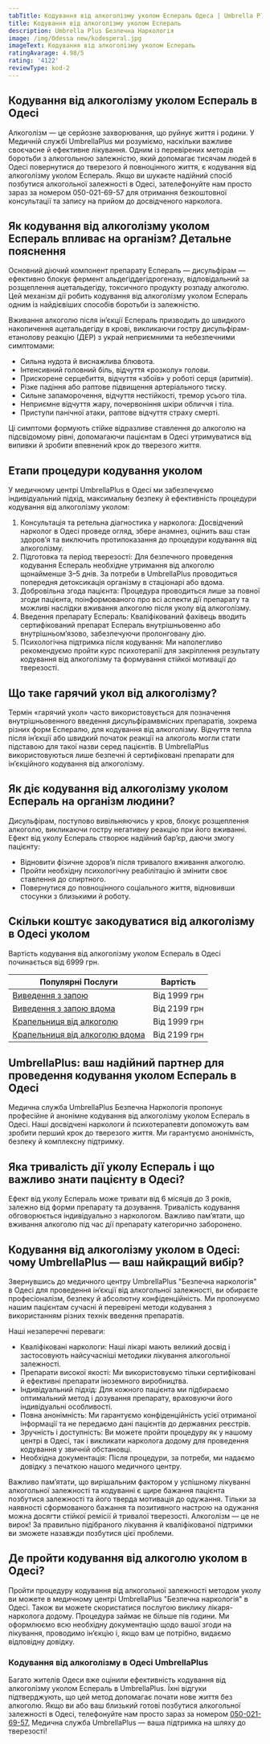 ```yaml
---
tabTitle: Кодування від алкоголізму уколом Еспераль Одеса | Umbrella Plus | Від 6999 грн
title: Кодування від алкоголізму уколом Еспераль
description: Umbrella Plus Безпечна Наркологія
image: /img/Odessa new/kodesperal.jpg
imageText: Кодування від алкоголізму уколом Еспераль
ratingAvarage: 4.98/5
rating: '4122'
reviewType: kod-2
---
```


## Кодування від алкоголізму уколом Еспераль в Одесі

Алкоголізм — це серйозне захворювання, що руйнує життя і родини. У Медичній службі UmbrellaPlus ми розуміємо, наскільки важливе своєчасне й ефективне лікування. Одним із перевірених методів боротьби з алкогольною залежністю, який допомагає тисячам людей в Одесі повернутися до тверезого й повноцінного життя, є кодування від алкоголізму уколом Еспераль. Якщо ви шукаєте надійний спосіб позбутися алкогольної залежності в Одесі, зателефонуйте нам просто зараз за номером 050-021-69-57 для отримання безкоштовної консультації та запису на прийом до досвідченого нарколога.

## Як кодування від алкоголізму уколом Еспераль впливає на організм? Детальне пояснення

Основний діючий компонент препарату Еспераль — дисульфірам — ефективно блокує фермент альдегіддегідрогеназу, відповідальний за розщеплення ацетальдегіду, токсичного продукту розпаду алкоголю. Цей механізм дії робить кодування від алкоголізму уколом Еспераль одним із найдієвіших способів боротьби із залежністю.

Вживання алкоголю після ін’єкції Еспераль призводить до швидкого накопичення ацетальдегіду в крові, викликаючи гостру дисульфірам-етанолову реакцію (ДЕР) з украй неприємними та небезпечними симптомами:

* Сильна нудота й виснажлива блювота.
* Інтенсивний головний біль, відчуття «розколу» голови.
* Прискорене серцебиття, відчуття «збоїв» у роботі серця (аритмія).
* Різке падіння або раптове підвищення артеріального тиску.
* Сильне запаморочення, відчуття нестійкості, тремор усього тіла.
* Неприємне відчуття жару, почервоніння шкіри обличчя і тіла.
* Приступи панічної атаки, раптове відчуття страху смерті.

Ці симптоми формують стійке відразливе ставлення до алкоголю на підсвідомому рівні, допомагаючи пацієнтам в Одесі утримуватися від випивки й зробити впевнений крок до тверезого життя.

## Етапи процедури кодування уколом

У медичному центрі UmbrellaPlus в Одесі ми забезпечуємо індивідуальний підхід, максимальну безпеку й ефективність процедури кодування від алкоголізму уколом:

1. Консультація та ретельна діагностика у нарколога: Досвідчений нарколог в Одесі проведе огляд, збере анамнез, оцінить ваш стан здоров’я та виключить протипоказання до процедури кодування від алкоголізму.
2. Підготовка та період тверезості: Для безпечного проведення кодування Еспераль необхідне утримання від алкоголю щонайменше 3–5 днів. За потреби в UmbrellaPlus проводиться попередня детоксикація організму в стаціонарі або вдома.
3. Добровільна згода пацієнта: Процедура проводиться лише за повної згоди пацієнта, поінформованого про всі аспекти дії препарату та можливі наслідки вживання алкоголю після уколу від алкоголізму.
4. Введення препарату Еспераль: Кваліфікований фахівець вводить сертифікований препарат Еспераль внутрішньовенно або внутрішньом’язово, забезпечуючи пролонговану дію.
5. Психологічна підтримка після кодування: Ми наполегливо рекомендуємо пройти курс психотерапії для закріплення результату кодування від алкоголізму та формування стійкої мотивації до тверезості.

## Що таке гарячий укол від алкоголізму?

Термін «гарячий укол» часто використовується для позначення внутрішньовенного введення дисульфірамвмісних препаратів, зокрема різних форм Еспералю, для кодування від алкоголізму. Відчуття тепла після ін’єкції або швидкий початок реакції на алкоголь могли стати підставою для такої назви серед пацієнтів. В UmbrellaPlus використовуються лише безпечні й сертифіковані препарати для ін’єкційного кодування від алкоголізму.

## Як діє кодування від алкоголізму уколом Еспераль на організм людини?

Дисульфірам, поступово вивільняючись у кров, блокує розщеплення алкоголю, викликаючи гостру негативну реакцію при його вживанні. Ефект від уколу Еспераль створює надійний бар’єр, даючи змогу пацієнту:

* Відновити фізичне здоров’я після тривалого вживання алкоголю.
* Пройти необхідну психологічну реабілітацію й змінити своє ставлення до спиртного.
* Повернутися до повноцінного соціального життя, відновивши стосунки з близькими й роботу.

## Скільки коштує закодуватися від алкоголізму в Одесі уколом

Вартість кодування від алкоголізму уколом Еспераль в Одесі починається від 6999 грн.

| Популярні Послуги                                                                                       | Вартість     |
| ------------------------------------------------------------------------------------------------------- | ------------ |
| [Виведення з запою](https://umbrella-plus.com.ua/uk/vivod-iz-zapoia-od-ua/)                             | Від 1999 грн |
| [Виведення з запою вдома](https://umbrella-plus.com.ua/uk/vivod-iz-zapoia-na-domy-od-ua/)               | Від 2199 грн |
| [Крапельниця від алкоголю](https://umbrella-plus.com.ua/uk/kapelnica-ot-alkogolia-od-ua/)               | Від 1999 грн |
| [Крапельниця від алкоголю вдома](https://umbrella-plus.com.ua/uk/kapelnica-ot-alkogolia-na-domu-od-ua/) | Від 2199 грн |

## UmbrellaPlus: ваш надійний партнер для проведення кодування уколом Еспераль в Одесі

Медична служба UmbrellaPlus Безпечна Наркологія пропонує професійне й анонімне кодування від алкоголізму уколом Еспераль в Одесі. Наші досвідчені наркологи й психотерапевти допоможуть вам зробити перший крок до тверезого життя. Ми гарантуємо анонімність, безпеку й комплексну підтримку.

## Яка тривалість дії уколу Еспераль і що важливо знати пацієнту в Одесі?

Ефект від уколу Еспераль може тривати від 6 місяців до 3 років, залежно від форми препарату та дозування. Тривалість кодування обговорюється індивідуально з наркологом. Важливо памʼятати, що вживання алкоголю під час дії препарату категорично заборонено.

## Кодування від алкоголізму уколом в Одесі: чому UmbrellaPlus — ваш найкращий вибір?

Звернувшись до медичного центру UmbrellaPlus "Безпечна наркологія" в Одесі для проведення інʼєкції від алкогольної залежності, ви обираєте професіоналізм, безпеку й абсолютну конфіденційність. Ми пропонуємо нашим пацієнтам сучасні й перевірені методи кодування з використанням різних технік введення препаратів.

Наші незаперечні переваги:

* Кваліфіковані наркологи: Наші лікарі мають великий досвід і застосовують найсучасніші методики лікування алкогольної залежності. 
* Препарати високої якості: Ми використовуємо тільки сертифіковані й ефективні препарати іноземного виробництва. 
* Індивідуальний підхід: Для кожного пацієнта ми підбираємо оптимальний метод і дозування препарату, враховуючи його індивідуальні особливості. 
* Повна анонімність: Ми гарантуємо конфіденційність усієї отриманої інформації та не передаємо дані пацієнтів до державних реєстрів. 
* Зручність і доступність: Ви можете пройти процедуру як у нашому центрі в Одесі, так і викликати нарколога додому для проведення кодування у звичній обстановці. 
* Необхідна документація: Після процедури, за потреби, ми надаємо довідку з печаткою нашого медичного центру. 

Важливо памʼятати, що вирішальним фактором у успішному лікуванні алкогольної залежності та кодуванні є щире бажання пацієнта позбутися залежності та його тверда мотивація до одужання. Тільки за наявності сформованого бажання та позитивного настрою на одужання можна досягти стійкої ремісії й тривалої тверезості. Алкоголізм — це не вирок! За правильно підібраного лікування й кваліфікованої підтримки ви зможете назавжди позбутися цієї проблеми.

## Де пройти кодування від алкоголю уколом в Одесі?

Пройти процедуру кодування від алкогольної залежності методом уколу ви можете в медичному центрі UmbrellaPlus "Безпечна наркологія" в Одесі. Також ви можете скористатися послугою виклику лікаря-нарколога додому. Процедура займає не більше пів години. Ми оформлюємо всю необхідну документацію щодо вашої згоди на лікування, проводимо інʼєкцію і, якщо вам це потрібно, видаємо відповідну довідку.

### Кодування від алкоголізму в Одесі UmbrellaPlus

Багато жителів Одеси вже оцінили ефективність кодування від алкоголізму уколом Еспераль в UmbrellaPlus. Їхні відгуки підтверджують, що цей метод допомагає почати нове життя без алкоголю.
Якщо ви або ваш близький готові позбутися алкогольної залежності в Одесі, телефонуйте нам просто зараз за номером [050-021-69-57.](tel:0500216957)
Медична служба UmbrellaPlus — ваша підтримка на шляху до тверезості!
